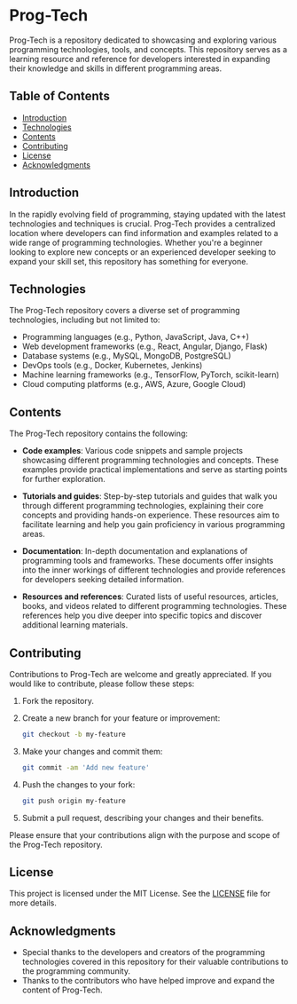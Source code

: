 # Prog-Tech

Prog-Tech is a repository dedicated to showcasing and exploring various programming technologies, tools, and concepts. This repository serves as a learning resource and reference for developers interested in expanding their knowledge and skills in different programming areas.

## Table of Contents

- [Introduction](#introduction)
- [Technologies](#technologies)
- [Contents](#contents)
- [Contributing](#contributing)
- [License](#license)
- [Acknowledgments](#acknowledgments)

## Introduction

In the rapidly evolving field of programming, staying updated with the latest technologies and techniques is crucial. Prog-Tech provides a centralized location where developers can find information and examples related to a wide range of programming technologies. Whether you're a beginner looking to explore new concepts or an experienced developer seeking to expand your skill set, this repository has something for everyone.

## Technologies

The Prog-Tech repository covers a diverse set of programming technologies, including but not limited to:

- Programming languages (e.g., Python, JavaScript, Java, C++)
- Web development frameworks (e.g., React, Angular, Django, Flask)
- Database systems (e.g., MySQL, MongoDB, PostgreSQL)
- DevOps tools (e.g., Docker, Kubernetes, Jenkins)
- Machine learning frameworks (e.g., TensorFlow, PyTorch, scikit-learn)
- Cloud computing platforms (e.g., AWS, Azure, Google Cloud)

## Contents

The Prog-Tech repository contains the following:

- **Code examples**: Various code snippets and sample projects showcasing different programming technologies and concepts. These examples provide practical implementations and serve as starting points for further exploration.

- **Tutorials and guides**: Step-by-step tutorials and guides that walk you through different programming technologies, explaining their core concepts and providing hands-on experience. These resources aim to facilitate learning and help you gain proficiency in various programming areas.

- **Documentation**: In-depth documentation and explanations of programming tools and frameworks. These documents offer insights into the inner workings of different technologies and provide references for developers seeking detailed information.

- **Resources and references**: Curated lists of useful resources, articles, books, and videos related to different programming technologies. These references help you dive deeper into specific topics and discover additional learning materials.

## Contributing

Contributions to Prog-Tech are welcome and greatly appreciated. If you would like to contribute, please follow these steps:

1. Fork the repository.

2. Create a new branch for your feature or improvement:

   ```bash
   git checkout -b my-feature
   ```

3. Make your changes and commit them:

   ```bash
   git commit -am 'Add new feature'
   ```

4. Push the changes to your fork:

   ```bash
   git push origin my-feature
   ```

5. Submit a pull request, describing your changes and their benefits.

Please ensure that your contributions align with the purpose and scope of the Prog-Tech repository.

## License

This project is licensed under the MIT License. See the [LICENSE](LICENSE) file for more details.

## Acknowledgments

- Special thanks to the developers and creators of the programming technologies covered in this repository for their valuable contributions to the programming community.
- Thanks to the contributors who have helped improve and expand the content of Prog-Tech.
